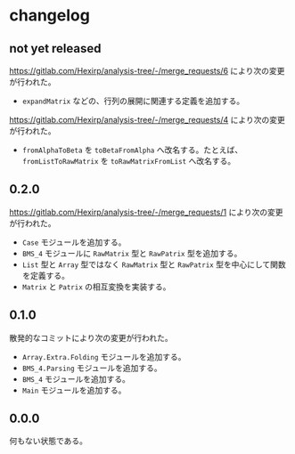 # changelog

## not yet released

https://gitlab.com/Hexirp/analysis-tree/-/merge_requests/6 により次の変更が行われた。

* `expandMatrix` などの、行列の展開に関連する定義を追加する。

https://gitlab.com/Hexirp/analysis-tree/-/merge_requests/4 により次の変更が行われた。

* `fromAlphaToBeta` を `toBetaFromAlpha` へ改名する。たとえば、 `fromListToRawMatrix` を `toRawMatrixFromList` へ改名する。

## 0.2.0

https://gitlab.com/Hexirp/analysis-tree/-/merge_requests/1 により次の変更が行われた。

* `Case` モジュールを追加する。
* `BMS_4` モジュールに `RawMatrix` 型と `RawPatrix` 型を追加する。
* `List` 型と `Array` 型ではなく `RawMatrix` 型と `RawPatrix` 型を中心にして関数を定義する。
* `Matrix` と `Patrix` の相互変換を実装する。

## 0.1.0

散発的なコミットにより次の変更が行われた。

* `Array.Extra.Folding` モジュールを追加する。
* `BMS_4.Parsing` モジュールを追加する。
* `BMS_4` モジュールを追加する。
* `Main` モジュールを追加する。

## 0.0.0

何もない状態である。
